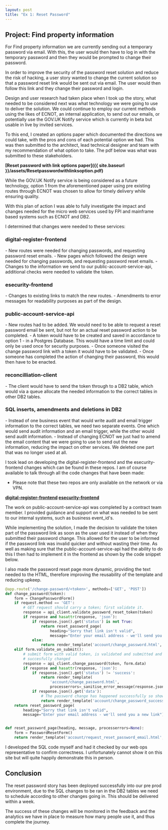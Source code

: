 ```yaml
---
layout: post
title: "Ex 1: Reset Password"
---
```


<h2>Project: Find property information</h2>

For Find property information we are currently sending out a temporary password via email.  With this, the user would then have to log in with the temporary password and then they would be prompted to change their password.

 In order to improve the security of the password reset solution and reduce the risk of hacking, a user story wanted to change the current solution so that a password reset link would be sent out via email.  The user would then follow this link and they change their password and login.

Design and user research had taken place when I took up the story, what needed to be considered next was what technology we were going to use to deliver the solution.  We could continue to employ our current methods using the likes of ECNOT, an internal application, to send out our emails, or potentially use the GOV.UK Notify service which is currently in beta but usable in live by invited services.

To this end, I created an options paper which documented the directions we could take, with the pros and cons of each potential option we had.  This was then submitted to the architect, lead technical designer and team with my recommendation of what option to take.  The pdf below was what was submitted to these stakeholders.

<b>[Reset password with link options paper]({{ site.baseurl }}/assets/Resetpasswordwithlinksoption.pdf)</b>

While the GOV.UK Notify service is being considered as a future technology, option 1 from the aforementioned paper using pre existing routes through ECNOT was chosen to allow for timely delivery while ensuring quality.

With this plan of action I was able to fully investigate the impact and changes needed for the micro web services used by FPI and mainframe based systems such as ECNOT and DB2.

I determined that changes were needed to these services:

<h3>digital-register-frontend</h3>
 - New routes were needed for changing passwords, and requesting password reset emails.  
 - New pages which followed the design were needed for changing passwords, and requesting password reset emails.
 - Changes to the information we send to our public-account-service-api, additional checks were needed to validate the token.

<h3>esecurity-frontend</h3>
 - Changes to existing links to match the new routes.
 - Amendments to error messages for readability purposes as part of the design.

<h3>public-account-service-api</h3>
 - New routes had to be added.  We would need to be able to request a reset password email be sent, but not for an actual reset password action to be completed.
 - A token would have to be created and saved in accordance to option 1 - in a Postgres Database.  This would have a time limit and could only be used once for security purposes.
 - Once someone visited the change password link with a token it would have to be validated.
 - Once someone has completed the action of changing their password, this would then have to be enacted.

<h3>reconcilliation-client</h3>
 - The client would have to send the token through to a DB2 table, which would via a queue allocate the needed information to the correct tables in other DB2 tables.

<h3>SQL inserts, amendments and deletions in DB2</h3>
 - Instead of one business event that would write audit and email trigger information to the correct tables, we need two separate events.  One which would send audit information and an email trigger, while the other would send audit information.
 - Instead of changing ECNOT we just had to amend the email content that we were going to use to send out the new information, reducing the impact on other services.  We deleted one part that was no longer used at all.

I took lead on developing the digital-register-frontend and the esecurity-frontend changes which can be found in these repos.  I am of course available to talk through all the code changes that have been made:

* Please note that these two repos are only available on the network or via VPN.

<b>
    <a href="http://192.168.249.38/digital-register-view/digital-register-frontend">digital-register-frontend</a>
</b>

<b>
    <a href="http://192.168.249.38/digital-register-view/esecurity-frontend">esecurity-frontend</a>
</b>

The work on public-account-service-api was completed by a contract team member.  I provided guidance and support on what was needed to be sent to our internal systems, such as business event_id's.

While implementing the solution, I made the decision to validate the token part of the password link as soon as the user used it instead of when they submitted their password change.  This allowed for the user to be informed if the password link was invalid quicker and without wasting their time.  As well as making sure that the public-account-service-api had the ability to do this I then had to implement it in the frontend as shown by the code snippet below.

I also made the password reset page more dynamic, providing the text needed to the HTML, therefore improving the reusability of the template and reducing upkeep.

```Python
@app.route('/change-password/<token>', methods=['GET', 'POST'])
def change_password(token):
    form = ChangePasswordForm()
    if request.method == 'GET':
        # GET request should carry a token; first validate it.
        response = api_client.validate_password_reset_token(token)
        if response and hasattr(response, 'json'):
            if response.json().get('status') is not True:
                return reset_password_page(
                    heading="Sorry that link isn't valid",
                    message="Enter your email address - we'll send you a new link")
            else:
                return render_template('account/change_password.html', form=form, token=token)
    elif form.validate_on_submit():
        # submit form with valid token, is validated and submitted and will say whether password
        # succesfully changed
        response = api_client.change_password(token, form.data)
        if response and hasattr(response, 'json'):
            if response.json().get('status') != 'success':
                return render_template(
                    'account/change_password.html',
                    processerrors=_sanitise_error_message(response.json(), 'reset your password'))
            if response.json().get('data'):
                # The password change has happened successfully so shown the succesful page
                return render_template('account/change_password_successful.html')
    return reset_password_page(
        heading="Sorry that link isn't valid",
        message="Enter your email address - we'll send you a new link")


def reset_password_page(heading, message, processerrors=None):
    form = PasswordResetForm()
    return render_template('account/request_reset_password_email.html', form=form, heading=heading, message=message, processerrors=processerrors)
```


I developed the SQL code myself and had it checked by our web ops representative to confirm  correctness.  I unfortunately cannot show it on this site but will quite happily demonstrate this in person.

<h2>Conclusion</h2>

The reset password story has been deployed successfully into our pre prod environment, due to the SQL changes to be ran in the DB2 tables we need to schedule according to other changes going in.  This should be delivered within a week.

The success of these changes will be monitored in the feedback and the analytics we have in place to measure how many people use it, and thus complete the journey.
